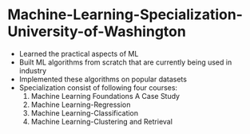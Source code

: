 # Machine-Learning-Specialization-University-of-Washington
* Learned the practical aspects of ML
* Built ML algorithms from scratch that are currently being used in industry
* Implemented these algorithms on popular datasets
* Specialization consist of following four courses:
  1. Machine Learning Foundations A Case Study
  2. Machine Learning-Regression
  3. Machine Learning-Classification
  4. Machine Learning-Clustering and Retrieval
